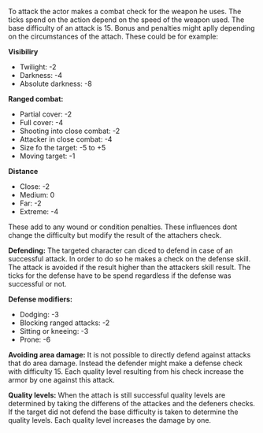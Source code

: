 To attack the actor makes a combat check for the weapon he uses.
The ticks spend on the action depend on the speed of the weapon used.
The base difficulty of an attack is 15.
Bonus and penalties might aplly depending on the circumstances of the attach.
These could be for example:

**Visibiliry** 
* Twilight: -2
* Darkness: -4
* Absolute darkness: -8

**Ranged combat:**
* Partial cover: -2
* Full cover: -4
* Shooting into close combat: -2
* Attacker in close combat: -4
* Size fo the target: -5 to +5
* Moving target: -1

**Distance**
* Close: -2
* Medium: 0
* Far: -2
* Extreme: -4

These add to any wound or condition penalties.
These influences dont change the difficulty but modify the result of the attachers check.

**Defending:** The targeted character can diced to defend in case of an successful attack.
In order to do so he makes a check on the defense skill.
The attack is avoided if the result higher than the attackers skill result.
The ticks for the defense have to be spend regardless if the defense was successful or not.

**Defense modifiers:**
* Dodging: -3
* Blocking ranged attacks: -2
* Sitting or kneeing: -3
* Prone: -6

**Avoiding area damage:** It is not possible to directly defend against attacks that do area damage.
Instead the defender might make a defense check with difficulty 15.
Each quality level resulting from his check increase the armor by one against this attack.

**Quality levels:** When the attach is still successful quality levels are determined by taking
the differens of the attackes and the defeners checks.
If the target did not defend the base difficulty is taken to determine
the quality levels. Each quality level increases the damage by one.



